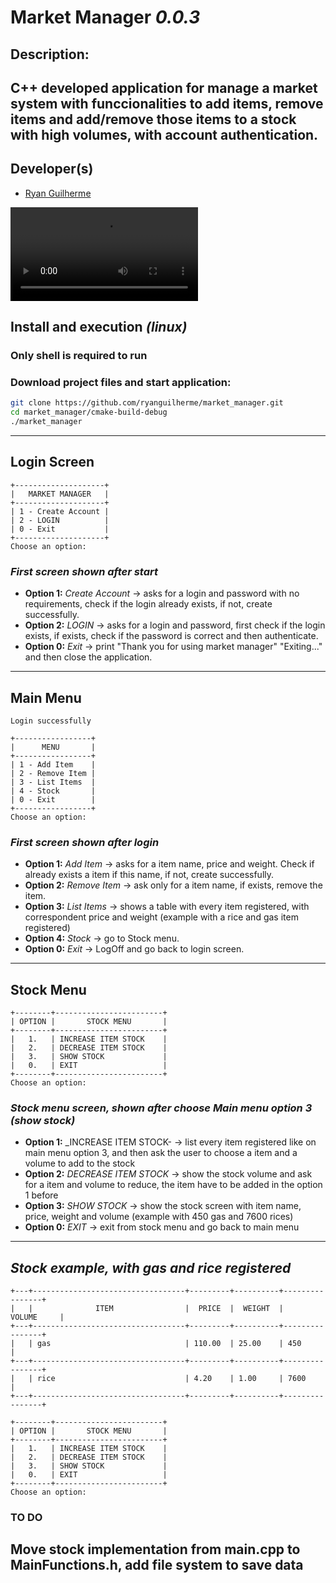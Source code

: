 # **Market Manager** _0.0.3_

## Description:
C++ developed application for manage a market system with funccionalities to add items, remove items and add/remove those items to a stock with high volumes, with account authentication.
---

## Developer(s)
- [Ryan Guilherme](https://github.com/ryanguilherme)

![demo video](media/market_manager_demo.mp4)

## **Install and execution** _(linux)_
### Only shell is required to run
### Download project files and start application:
```bash
git clone https://github.com/ryanguilherme/market_manager.git
cd market_manager/cmake-build-debug
./market_manager
```
---

## **Login Screen**
```
+--------------------+
|   MARKET MANAGER   |
+--------------------+
| 1 - Create Account |
| 2 - LOGIN          |
| 0 - Exit           |
+--------------------+
Choose an option: 
```
### _First screen shown after start_
* **Option 1:** _Create Account_ -> asks for a login and password with no requirements, check if the login already exists, if not, create successfully.
* **Option 2:** _LOGIN_ -> asks for a login and password, first check if the login exists, if exists, check if the password is correct and then authenticate.
* **Option 0:** _Exit_ -> print "Thank you for using market manager" "Exiting..." and then close the application.
---

## **Main Menu**
```
Login successfully

+-----------------+
|      MENU       |
+-----------------+
| 1 - Add Item    |
| 2 - Remove Item |
| 3 - List Items  |
| 4 - Stock       |
| 0 - Exit        |
+-----------------+
Choose an option: 
```

### _First screen shown after login_
* **Option 1:** _Add Item_ -> asks for a item name, price and weight. Check if already exists a item if this name, if not, create successfully.
* **Option 2:** _Remove Item_ -> ask only for a item name, if exists, remove the item.
* **Option 3:** _List Items_ -> shows a table with every item registered, with correspondent price and weight (example with a rice and gas item registered)
* **Option 4:** _Stock_ -> go to Stock menu.
* **Option 0:** _Exit_ -> LogOff and go back to login screen.
---

## **Stock Menu**
```
+--------+------------------------+
| OPTION |       STOCK MENU       |
+--------+------------------------+
|   1.   | INCREASE ITEM STOCK    |
|   2.   | DECREASE ITEM STOCK    |
|   3.   | SHOW STOCK             |
|   0.   | EXIT                   |
+--------+------------------------+
Choose an option:
```
### _Stock menu screen, shown after choose **Main menu** option 3 (show stock)_
* **Option 1:** _INCREASE ITEM STOCK- -> list every item registered like on main menu option 3, and then ask the user to choose a item and a volume to add to the stock
* **Option 2:** _DECREASE ITEM STOCK_ -> show the stock volume and ask for a item and volume to reduce, the item have to be added in the option 1 before
* **Option 3:** _SHOW STOCK_ -> show the stock screen with item name, price, weight and volume (example with 450 gas and 7600 rices)
* **Option 0:** _EXIT_ -> exit from stock menu and go back to main menu
---

## _Stock example, with gas and rice registered_
```
+---+----------------------------------+---------+----------+----------------+
|   |              ITEM                |  PRICE  |  WEIGHT  |     VOLUME     |
+---+----------------------------------+---------+----------+----------------+
|   | gas                              | 110.00  | 25.00    | 450            |
+---+----------------------------------+---------+----------+----------------+
|   | rice                             | 4.20    | 1.00     | 7600           |
+---+----------------------------------+---------+----------+----------------+

+--------+------------------------+
| OPTION |       STOCK MENU       |
+--------+------------------------+
|   1.   | INCREASE ITEM STOCK    |
|   2.   | DECREASE ITEM STOCK    |
|   3.   | SHOW STOCK             |
|   0.   | EXIT                   |
+--------+------------------------+
Choose an option:
```

### **TO DO**
## Move stock implementation from main.cpp to MainFunctions.h, add file system to save data




